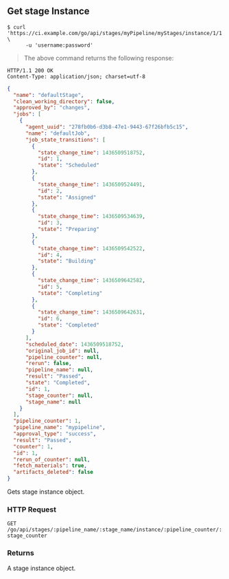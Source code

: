 ## Get stage Instance

```shell
$ curl 'https://ci.example.com/go/api/stages/myPipeline/myStages/instance/1/1' \
      -u 'username:password'
```

> The above command returns the following response:

```http
HTTP/1.1 200 OK
Content-Type: application/json; charset=utf-8
```

```json
{
  "name": "defaultStage",
  "clean_working_directory": false,
  "approved_by": "changes",
  "jobs": [
    {
      "agent_uuid": "278fb0b6-d3b8-47e1-9443-67f26bfb5c15",
      "name": "defaultJob",
      "job_state_transitions": [
        {
          "state_change_time": 1436509518752,
          "id": 1,
          "state": "Scheduled"
        },
        {
          "state_change_time": 1436509524491,
          "id": 2,
          "state": "Assigned"
        },
        {
          "state_change_time": 1436509534639,
          "id": 3,
          "state": "Preparing"
        },
        {
          "state_change_time": 1436509542522,
          "id": 4,
          "state": "Building"
        },
        {
          "state_change_time": 1436509642582,
          "id": 5,
          "state": "Completing"
        },
        {
          "state_change_time": 1436509642631,
          "id": 6,
          "state": "Completed"
        }
      ],
      "scheduled_date": 1436509518752,
      "original_job_id": null,
      "pipeline_counter": null,
      "rerun": false,
      "pipeline_name": null,
      "result": "Passed",
      "state": "Completed",
      "id": 1,
      "stage_counter": null,
      "stage_name": null
    }
  ],
  "pipeline_counter": 1,
  "pipeline_name": "mypipeline",
  "approval_type": "success",
  "result": "Passed",
  "counter": 1,
  "id": 1,
  "rerun_of_counter": null,
  "fetch_materials": true,
  "artifacts_deleted": false
}
```
Gets stage instance object.

### HTTP Request

`GET /go/api/stages/:pipeline_name/:stage_name/instance/:pipeline_counter/:stage_counter`

### Returns

A stage instance object.
